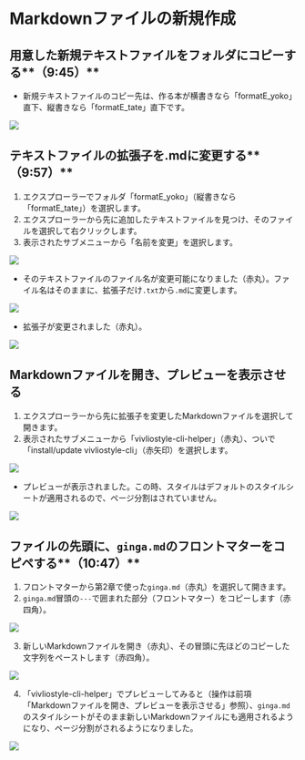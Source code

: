 # Markdownファイルの新規作成

## 用意した新規テキストファイルをフォルダにコピーする**（9:45）**

- 新規テキストファイルのコピー先は、作る本が横書きなら「formatE_yoko」直下、縦書きなら「formatE_tate」直下です。

![](/images/3-create-your-book-in-vivliostyle-1/2-create-a-new-markdown-file/3-2-1.png)

## テキストファイルの拡張子を.mdに変更する**（9:57）**

1. エクスプローラーでフォルダ「formatE_yoko」（縦書きなら「formatE_tate」）を選択します。
2. エクスプローラーから先に追加したテキストファイルを見つけ、そのファイルを選択して右クリックします。
3. 表示されたサブメニューから「名前を変更」を選択します。

![](/images/3-create-your-book-in-vivliostyle-1/2-create-a-new-markdown-file/3-2-2.png)

- そのテキストファイルのファイル名が変更可能になりました（赤丸）。ファイル名はそのままに、拡張子だけ`.txt`から`.md`に変更します。

![](/images/3-create-your-book-in-vivliostyle-1/2-create-a-new-markdown-file/3-2-3.png)

- 拡張子が変更されました（赤丸）。

![](/images/3-create-your-book-in-vivliostyle-1/2-create-a-new-markdown-file/3-2-4.png)

## Markdownファイルを開き、プレビューを表示させる

1. エクスプローラーから先に拡張子を変更したMarkdownファイルを選択して開きます。
2. 表示されたサブメニューから「vivliostyle-cli-helper」（赤丸）、ついで「install/update vivliostyle-cli」（赤矢印）を選択します。

![](/images/3-create-your-book-in-vivliostyle-1/2-create-a-new-markdown-file/3-2-5.png)

- プレビューが表示されました。この時、スタイルはデフォルトのスタイルシートが適用されるので、ページ分割はされていません。

![](/images/3-create-your-book-in-vivliostyle-1/2-create-a-new-markdown-file/3-2-6.png)

## ファイルの先頭に、`ginga.md`のフロントマターをコピペする**（10:47）**

1. フロントマターから第2章で使った`ginga.md`（赤丸）を選択して開きます。
2. `ginga.md`冒頭の`---`で囲まれた部分（フロントマター）をコピーします（赤四角）。

![](/images/3-create-your-book-in-vivliostyle-1/2-create-a-new-markdown-file/3-2-7.png)

3. 新しいMarkdownファイルを開き（赤丸）、その冒頭に先ほどのコピーした文字列をペーストします（赤四角）。

![](/images/3-create-your-book-in-vivliostyle-1/2-create-a-new-markdown-file/3-2-8.png)

4. 「vivliostyle-cli-helper」でプレビューしてみると（操作は前項「Markdownファイルを開き、プレビューを表示させる」参照）、`ginga.md`のスタイルシートがそのまま新しいMarkdownファイルにも適用されるようになり、ページ分割がされるようになりました。

![](/images/3-create-your-book-in-vivliostyle-1/2-create-a-new-markdown-file/3-2-9.png)
